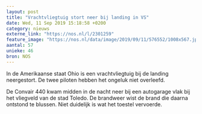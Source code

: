 ```yaml
---
layout: post
title: "Vrachtvliegtuig stort neer bij landing in VS"
date: Wed, 11 Sep 2019 15:18:58 +0200
category: nieuws
externe_link: "https://nos.nl/l/2301259"
feature_image: "https://nos.nl/data/image/2019/09/11/576552/1008x567.jpg"
aantal: 57
unieke: 46
bron: NOS
---
```


<p>In de Amerikaanse staat Ohio is een vrachtvliegtuig bij de landing neergestort. De twee piloten hebben het ongeluk niet overleefd.</p>
<p>De Convair 440 kwam midden in de nacht neer bij een autogarage vlak bij het vliegveld van de stad Toledo. De brandweer wist de brand die daarna ontstond te blussen. Niet duidelijk is wat het toestel vervoerde.</p>
